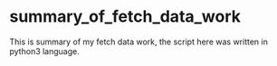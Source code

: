 # summary_of_fetch_data_work
This is summary of my fetch data work, the script here was written in python3 language.
